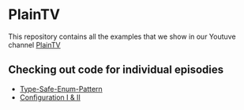 # PlainTV
This repository contains all the examples that we show in our Youtuve channel [PlainTV](https://www.youtube.com/c/PlainTV")

## Checking out code for individual episodies
- [Type-Safe-Enum-Pattern](https://github.com/PlainConcepts/plaintv/tree/master/type_safe_enum_pattern)
- [Configuration I & II](https://github.com/PlainConcepts/plaintv/tree/master/configuration)

